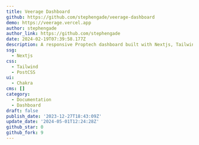 ```yaml
---
title: Veerage Dashboard
github: https://github.com/stephengade/veerage-dashboard
demo: https://veerage.vercel.app
author: stephengade
author_link: https://github.com/stephengade
date: 2024-02-19T07:39:58.177Z
description: A responsive Proptech dashboard built with Nextjs, Tailwind, and Typescript
ssg:
  - Nextjs
css:
  - Tailwind
  - PostCSS
ui:
  - Chakra
cms: []
category:
  - Documentation
  - Dashboard
draft: false
publish_date: '2023-12-27T18:43:09Z'
update_date: '2024-05-01T12:24:28Z'
github_star: 0
github_fork: 9
---
```

